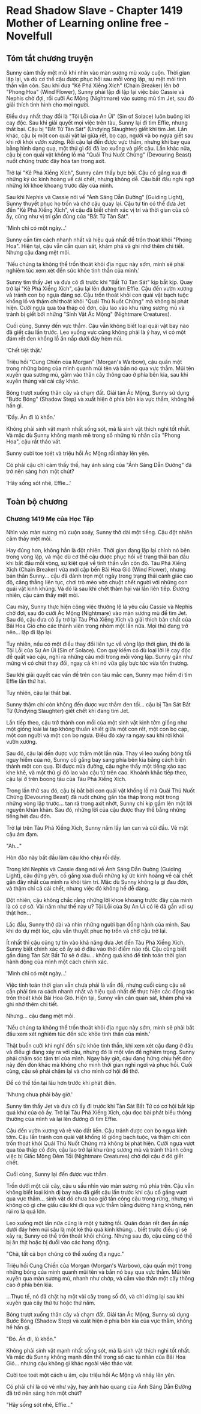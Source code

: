 # Read Shadow Slave - Chapter 1419 Mother of Learning online free - Novelfull

## Tóm tắt chương truyện

Sunny cảm thấy mệt mỏi khi nhìn vào màn sương mù xoáy cuộn. Thời gian lặp lại, và dù cơ thể cậu được phục hồi sau mỗi vòng lặp, sự mệt mỏi tinh thần vẫn còn. Sau khi đưa "Kẻ Phá Xiềng Xích" (Chain Breaker) lên bờ "Phong Hoa" (Wind Flower), Sunny phải lặp đi lặp lại việc bảo Cassie và Nephis chờ đợi, rồi cưỡi Ác Mộng (Nightmare) vào sương mù tìm Jet, sau đó giải thích tình hình cho mọi người.

Điều duy nhất thay đổi là "Tội Lỗi của An Ủi" (Sin of Solace) luôn buông lời cay độc. Sau khi giải quyết mọi việc trên tàu, Sunny lại đi tìm Effie, nhưng thất bại. Cậu bị "Bất Tử Tàn Sát" (Undying Slaughter) giết khi tìm Jet. Lần khác, cậu bị một con quái vật lai giữa rết, bọ cạp, người và bọ ngựa giết sau khi rời khỏi vườn xương. Rồi cậu lại đến được vực thẳm, nhưng khi bay qua bằng hình dạng quạ, một thứ gì đó đã lao xuống và giết cậu. Lần khác nữa, cậu bị con quái vật khổng lồ mà "Quái Thú Nuốt Chửng" (Devouring Beast) nuốt chửng trước đây hòa tan trong axit.

Trở lại "Kẻ Phá Xiềng Xích", Sunny cảm thấy bực bội. Cậu cố gắng xua đi những ký ức kinh hoàng về cái chết, nhưng không dễ. Cậu bắt đầu nghi ngờ những lời khoe khoang trước đây của mình.

Sau khi Nephis và Cassie nói về "Ánh Sáng Dẫn Đường" (Guiding Light), Sunny thuyết phục họ trốn và chờ cậu quay lại. Cậu tự tin có thể đưa Jet đến "Kẻ Phá Xiềng Xích", vì cậu đã biết chính xác vị trí và thời gian của cô ấy, cũng như vị trí gần đúng của "Bất Tử Tàn Sát".

'Mình chỉ có một ngày...'

Sunny cần tìm cách nhanh nhất và hiệu quả nhất để trốn thoát khỏi "Phong Hoa". Hiện tại, cậu vẫn cần quan sát, khám phá và ghi nhớ thêm chi tiết. Nhưng cậu đang mệt mỏi.

'Nếu chúng ta không thể trốn thoát khỏi địa ngục này sớm, mình sẽ phải nghiêm túc xem xét đến sức khỏe tinh thần của mình.'

Sunny tìm thấy Jet và đưa cô đi trước khi "Bất Tử Tàn Sát" kịp bắt kịp. Quay trở lại "Kẻ Phá Xiềng Xích", cậu lại lên đường tìm Effie. Cậu đến vườn xương và tránh con bọ ngựa đáng sợ. Cậu trốn thoát khỏi con quái vật bạch tuộc khổng lồ và thậm chí thoát khỏi "Quái Thú Nuốt Chửng" mà không bị phát hiện. Cưỡi ngựa qua tòa tháp cô đơn, cậu lao vào khu rừng sương mù và tránh bị giết bởi những "Sinh Vật Ác Mộng" (Nightmare Creatures).

Cuối cùng, Sunny đến vực thẳm. Cậu vẫn không biết loại quái vật bay nào đã giết cậu lần trước. Leo xuống vực cũng không phải là ý hay, vì có một đám rết đen khổng lồ ẩn nấp dưới đáy hẻm núi.

'Chết tiệt thật.'

Triệu hồi "Cung Chiến của Morgan" (Morgan's Warbow), cậu quấn một trong những bóng của mình quanh mũi tên và bắn nó qua vực thẳm. Mũi tên xuyên qua sương mù, găm vào thân cây thông cao ở phía bên kia, sau khi xuyên thủng vài cái cây khác.

Bóng trượt xuống thân cây và chạm đất. Giải tán Ác Mộng, Sunny sử dụng "Bước Bóng" (Shadow Step) và xuất hiện ở phía bên kia vực thẳm, không hề hấn gì.

'Đấy. Ăn đi lũ khốn.'

Không phải sinh vật mạnh nhất sống sót, mà là sinh vật thích nghi tốt nhất. Và mặc dù Sunny không mạnh mẽ trong số những tù nhân của "Phong Hoa", cậu rất tháo vát.

Sunny cười toe toét và triệu hồi Ác Mộng rồi nhảy lên yên.

Có phải cậu chỉ cảm thấy thế, hay ánh sáng của "Ánh Sáng Dẫn Đường" đã trở nên sáng hơn một chút?

'Hãy sống sót nhé, Effie...'

## Toàn bộ chương

### Chương 1419 Mẹ của Học Tập

Nhìn vào màn sương mù cuộn xoáy, Sunny thở dài một tiếng. Cậu đột nhiên cảm thấy mệt mỏi.

Hay đúng hơn, không hẳn là đột nhiên. Thời gian đang lặp lại chính nó bên trong vòng lặp, và mặc dù cơ thể cậu được phục hồi về trạng thái ban đầu khi bắt đầu mỗi vòng, sự kiệt quệ về tinh thần vẫn còn đó. Tàu Phá Xiềng Xích (Chain Breaker) vừa mới cập bến Bãi Hoa Gió (Wind Flower), nhưng bản thân Sunny... cậu đã dành trọn một ngày trong trạng thái cảnh giác cao độ, căng thẳng liên tục, chơi trò mèo vờn chuột chết người với những con quái vật kinh khủng. Và đó là sau khi chết thảm hại vài lần liên tiếp. Đương nhiên, cậu cảm thấy mệt mỏi.

Cau mày, Sunny thực hiện công việc thường lệ là yêu cầu Cassie và Nephis chờ đợi, sau đó cưỡi Ác Mộng (Nightmare) vào màn sương mù để tìm Jet. Sau đó, cậu đưa cô ấy trở lại Tàu Phá Xiềng Xích và giải thích bản chất của Bãi Hoa Gió cho các thành viên trong nhóm một lần nữa. Mọi thứ đang trở nên... lặp đi lặp lại.

Tuy nhiên, nếu có một điều thay đổi liên tục về vòng lặp thời gian, thì đó là Tội Lỗi của Sự An Ủi (Sin of Solace). Con quỷ kiếm có đủ loại lời lẽ cay độc để quất vào cậu, nghĩ ra những câu mới trong mỗi vòng lặp. Sunny gần như mừng vì có chút thay đổi, ngay cả khi nó vừa gây bực tức vừa tổn thương.

Sau khi giải quyết các vấn đề trên con tàu mắc cạn, Sunny mạo hiểm đi tìm Effie lần thứ hai.

Tuy nhiên, cậu lại thất bại.

Sunny thậm chí còn không đến được vực thẳm đen tối... cậu bị Tàn Sát Bất Tử (Undying Slaughter) giết chết khi đang tìm Jet.

Lần tiếp theo, cậu trở thành con mồi của một sinh vật kinh tởm giống như một giống loài lai tạp không thuần khiết giữa một con rết, một con bọ cạp, một con người và một con bọ ngựa. Điều đó xảy ra ngay sau khi rời khỏi vườn xương.

Sau đó, cậu lại đến được vực thẳm một lần nữa. Thay vì leo xuống bóng tối nguy hiểm của nó, Sunny cố gắng bay sang phía bên kia bằng cách biến thành một con quạ. Đi được nửa đường, cậu nghe thấy một tiếng xào xạc khe khẽ, và một thứ gì đó lao vào cậu từ trên cao. Khoảnh khắc tiếp theo, cậu lại ở trên boong tàu của Tàu Phá Xiềng Xích.

Trong lần thử sau đó, cậu bị bắt bởi con quái vật khổng lồ mà Quái Thú Nuốt Chửng (Devouring Beast) đã nuốt chửng gần tòa tháp trong một trong những vòng lặp trước... tan rã trong axit nhớt, Sunny chỉ kịp gầm lên một lời nguyền khàn khàn. Sau đó, những lời của cậu được thay thế bằng những tiếng hét đau đớn.

Trở lại trên Tàu Phá Xiềng Xích, Sunny nắm lấy lan can và cúi đầu. Vẻ mặt cậu ảm đạm.

"Ah..."

Hòn đảo này bắt đầu làm cậu khó chịu rồi đấy.

Trong khi Nephis và Cassie đang nói về Ánh Sáng Dẫn Đường (Guiding Light), cậu đứng yên, cố gắng xua đuổi những ký ức kinh hoàng về cái chết gần đây nhất của mình ra khỏi tâm trí. Mặc dù Sunny không lạ gì đau đớn, và thậm chí cả cái chết, nhưng việc đó không hề dễ dàng.

Đột nhiên, cậu không chắc rằng những lời khoe khoang trước đây của mình là có cơ sở. Vài năm như thế này ư? Tội Lỗi của Sự An Ủi có lẽ đã gần với sự thật hơn...

Lắc đầu, Sunny thở dài và nhìn những người bạn đồng hành của mình. Sau khi do dự một lúc, cậu vẫn thuyết phục họ trốn và chờ cậu trở lại.

Ít nhất thì cậu cũng tự tin vào khả năng đưa Jet đến Tàu Phá Xiềng Xích. Sunny biết chính xác cô ấy sẽ ở đâu vào thời điểm nào rồi. Cậu cũng biết gần đúng Tàn Sát Bất Tử sẽ ở đâu... không quá khó để tính toán thời gian hành động của mình một cách chính xác.

'Mình chỉ có một ngày...'

Việc tính toán thời gian vẫn chưa phải là vấn đề, nhưng cuối cùng cậu sẽ cần phải tìm ra cách nhanh nhất và hiệu quả nhất để thực hiện các động tác trốn thoát khỏi Bãi Hoa Gió. Hiện tại, Sunny vẫn cần quan sát, khám phá và ghi nhớ thêm chi tiết.

Nhưng... cậu đang mệt mỏi.

'Nếu chúng ta không thể trốn thoát khỏi địa ngục này sớm, mình sẽ phải bắt đầu xem xét nghiêm túc đến sức khỏe tinh thần của mình.'

Thật buồn cười khi nghĩ đến sức khỏe tinh thần, khi xem xét cậu đang ở đâu và điều gì đang xảy ra với cậu, nhưng đó là một vấn đề nghiêm trọng. Sunny phải chăm sóc tâm trí của mình. Ngay bây giờ, cậu đang hứng chịu hết đòn này đến đòn khác mà không cho mình thời gian nghỉ ngơi và phục hồi. Cuối cùng, cậu sẽ phải chậm lại và cho mình cơ hội để thở.

Để có thể tồn tại lâu hơn trước khi phát điên.

'Nhưng chưa phải bây giờ.'

Sunny tìm thấy Jet và đưa cô ấy đi trước khi Tàn Sát Bất Tử có cơ hội bắt kịp quá khứ của cô ấy. Trở lại Tàu Phá Xiềng Xích, cậu đọc bài phát biểu thông thường của mình và lại lên đường đi tìm Effie.

Cậu đến vườn xương và rẽ vào đất liền. Cậu tránh được con bọ ngựa kinh tởm. Cậu lẩn tránh con quái vật khổng lồ giống bạch tuộc, và thậm chí còn trốn thoát khỏi Quái Thú Nuốt Chửng mà không bị phát hiện. Cưỡi ngựa vượt qua tòa tháp cô đơn, cậu lao trở lại khu rừng sương mù và tránh thành công việc bị Giấc Mộng Đêm Tối (Nightmare Creatures) chờ đợi cậu ở đó giết chết.

Cuối cùng, Sunny lại đến được vực thẳm.

Trốn dưới một cái cây, cậu u sầu nhìn vào màn sương mù phía trên. Cậu vẫn không biết loại kinh dị bay nào đã giết cậu lần trước khi cậu cố gắng vượt qua vực thẳm... sinh vật đó chưa bao giờ tấn công cậu trong rừng, nhưng vì không có gì che giấu cậu khi đi qua vực thẳm bằng đường hàng không, nên rủi ro là quá lớn.

Leo xuống một lần nữa cũng là một ý tưởng tồi. Quân đoàn rết đen ẩn nấp dưới đáy hẻm núi sâu là một kẻ thù quá kinh khủng... biết trước điều gì sẽ xảy ra, Sunny có thể trốn thoát khỏi chúng. Nhưng sau đó, cậu cũng có thể bị ăn thịt hoặc bị đuổi vào các hang động.

"Chà, tất cả bọn chúng có thể xuống địa ngục."

Triệu hồi Cung Chiến của Morgan (Morgan's Warbow), cậu quấn một trong những bóng của mình quanh mũi tên và bắn nó bay qua vực thẳm. Mũi tên xuyên qua màn sương mù, nhanh như chớp, và cắm vào thân một cây thông cao ở phía bên kia.

...Thực tế, nó đã chặt hạ một vài cây trong số đó, và chỉ dừng lại sau khi xuyên qua cây thứ tư hoặc thứ năm.

Bóng trượt xuống thân cây và chạm đất. Giải tán Ác Mộng, Sunny sử dụng Bước Bóng (Shadow Step) và xuất hiện ở phía bên kia của vực thẳm, không hề hấn gì.

"Đó. Ăn đi, lũ khốn."

Không phải sinh vật mạnh nhất sống sót, mà là sinh vật thích nghi tốt nhất. Và mặc dù Sunny không mạnh đến thế trong số các tù nhân của Bãi Hoa Gió... nhưng cậu không gì khác ngoài việc tháo vát.

Cười toe toét một cách u ám, cậu triệu hồi Ác Mộng và nhảy lên yên.

Có phải chỉ là có vẻ như vậy, hay ánh hào quang của Ánh Sáng Dẫn Đường đã trở nên sáng hơn một chút?

"Hãy sống sót nhé, Effie..."